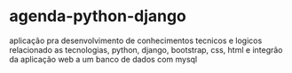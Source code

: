 # agenda-python-django
aplicação pra desenvolvimento de conhecimentos tecnicos e logicos relacionado as tecnologias, python, django, bootstrap, css, html e integrão da aplicação web a um banco de dados com mysql
